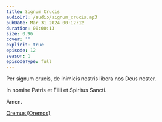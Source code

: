 ```yaml
---
title: Signum Crucis
audioUrl: /audio/signum_crucis.mp3
pubDate: Mar 31 2024 00:12:12
duration: 00:00:13
size: 0.96
cover: ""
explicit: true
episode: 12
season: 1
episodeType: full
---
```


Per signum crucis, de inimicis nostris libera nos Deus noster.

In nomine Patris et Filii et Spiritus Sancti.

Amen.

<div class="text-center mt-16">
  <a class="btn btn-accent mt-9" href="/episode/11post">Oremus (Oremos)</a>
</div>
